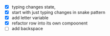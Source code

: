 - [x] typing changes state,
- [x] start with just typing changes in snake pattern
- [x] add letter variable
- [x] refactor row into its own compoonent
- [ ] add backspace
